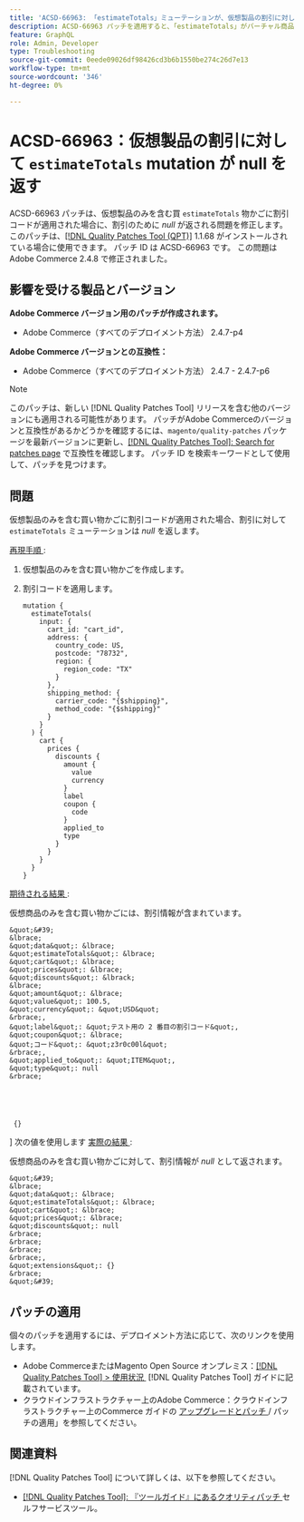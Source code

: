 ```yaml
---
title: 'ACSD-66963: 「estimateTotals」ミューテーションが、仮想製品の割引に対して null を返す'
description: ACSD-66963 パッチを適用すると、「estimateTotals」がバーチャル商品のみを含む買い物かごに割引コードが適用された場合に割引のために*null*を返すAdobe Commerceの問題が修正されます。
feature: GraphQL
role: Admin, Developer
type: Troubleshooting
source-git-commit: 0eede09026df98426cd3b6b1550be274c26d7e13
workflow-type: tm+mt
source-wordcount: '346'
ht-degree: 0%

---
```



# ACSD-66963：仮想製品の割引に対して `estimateTotals` mutation が null を返す

ACSD-66963 パッチは、仮想製品のみを含む買 `estimateTotals` 物かごに割引コードが適用された場合に、割引のために *null* が返される問題を修正します。 このパッチは、[[!DNL Quality Patches Tool (QPT)]](/help/tools/quality-patches-tool/quality-patches-tool-to-self-serve-quality-patches.md) 1.1.68 がインストールされている場合に使用できます。 パッチ ID は ACSD-66963 です。 この問題はAdobe Commerce 2.4.8 で修正されました。

## 影響を受ける製品とバージョン

**Adobe Commerce バージョン用のパッチが作成されます。**

* Adobe Commerce（すべてのデプロイメント方法） 2.4.7-p4

**Adobe Commerce バージョンとの互換性：**

* Adobe Commerce（すべてのデプロイメント方法） 2.4.7 - 2.4.7-p6

>[!NOTE]
>
>このパッチは、新しい [!DNL Quality Patches Tool] リリースを含む他のバージョンにも適用される可能性があります。 パッチがAdobe Commerceのバージョンと互換性があるかどうかを確認するには、`magento/quality-patches` パッケージを最新バージョンに更新し、[[!DNL Quality Patches Tool]: Search for patches page](https://experienceleague.adobe.com/tools/commerce-quality-patches/index.html?lang=ja) で互換性を確認します。 パッチ ID を検索キーワードとして使用して、パッチを見つけます。

## 問題

仮想製品のみを含む買い物かごに割引コードが適用された場合、割引に対して `estimateTotals` ミューテーションは *null* を返します。

<u> 再現手順 </u>:

1. 仮想製品のみを含む買い物かごを作成します。
1. 割引コードを適用します。

   ```
   mutation {
     estimateTotals(
       input: {
         cart_id: "cart_id",
         address: {
           country_code: US,
           postcode: "78732",
           region: {
             region_code: "TX"
           }
         },
         shipping_method: {
           carrier_code: "{$shipping}",
           method_code: "{$shipping}"
         }
       }
     ) {
       cart {
         prices {
           discounts {
             amount {
               value
               currency
             }
             label
             coupon {
               code
             }
             applied_to
             type
           }
         }
       }
     }
   }
   ```

<u> 期待される結果 </u>:

仮想商品のみを含む買い物かごには、割引情報が含まれています。

    &quot;&#39;
    &lbrace;
    &quot;data&quot;: &lbrace;
    &quot;estimateTotals&quot;: &lbrace;
    &quot;cart&quot;: &lbrace;
    &quot;prices&quot;: &lbrace;
    &quot;discounts&quot;: &lbrack;
    &lbrace;
    &quot;amount&quot;: &lbrace;
    &quot;value&quot;: 100.5,
    &quot;currency&quot;: &quot;USD&quot;
    &rbrace;,
    &quot;label&quot;: &quot;テスト用の 2 番目の割引コード&quot;,
    &quot;coupon&quot;: &lbrace;
    &quot;コード&quot;: &quot;z3r0c00l&quot;
    &rbrace;,
    &quot;applied_to&quot;: &quot;ITEM&quot;,
    &quot;type&quot;: null
    &rbrace;
     
     
     
     
     
     {}
     
     
&rbrack; 次の値を使用します
<u> 実際の結果 </u>:

仮想商品のみを含む買い物かごに対して、割引情報が *null* として返されます。

    &quot;&#39;
    &lbrace;
    &quot;data&quot;: &lbrace;
    &quot;estimateTotals&quot;: &lbrace;
    &quot;cart&quot;: &lbrace;
    &quot;prices&quot;: &lbrace;
    &quot;discounts&quot;: null
    &rbrace;
    &rbrace;
    &rbrace;
    &rbrace;,
    &quot;extensions&quot;: {}
    &rbrace;
    &quot;&#39;

## パッチの適用

個々のパッチを適用するには、デプロイメント方法に応じて、次のリンクを使用します。

* Adobe CommerceまたはMagento Open Source オンプレミス：[[!DNL Quality Patches Tool] > 使用状況 &#x200B;](/help/tools/quality-patches-tool/usage.md) [!DNL Quality Patches Tool] ガイドに記載されています。
* クラウドインフラストラクチャー上のAdobe Commerce：クラウドインフラストラクチャー上のCommerce ガイドの [&#x200B; アップグレードとパッチ &#x200B;](https://experienceleague.adobe.com/docs/commerce-cloud-service/user-guide/develop/upgrade/apply-patches.html?lang=ja)/ パッチの適用」を参照してください。

## 関連資料

[!DNL Quality Patches Tool] について詳しくは、以下を参照してください。

* [[!DNL Quality Patches Tool]: 『ツールガイド』にあるクオリティパッチ &#x200B;](/help/tools/quality-patches-tool/quality-patches-tool-to-self-serve-quality-patches.md) セルフサービスツール。
